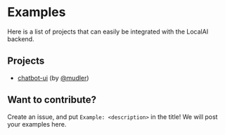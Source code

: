 # Examples

Here is a list of projects that can easily be integrated with the LocalAI backend. 

## Projects

- [chatbot-ui](https://github.com/go-skynet/LocalAI/tree/master/examples/chatbot-ui/) (by [@mudler](https://github.com/mudler))

## Want to contribute?

Create an issue, and put `Example: <description>` in the title! We will post your examples here.